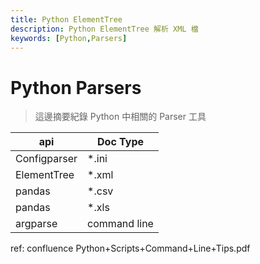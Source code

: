 ```yaml
---
title: Python ElementTree
description: Python ElementTree 解析 XML 檔
keywords: [Python,Parsers]
---
```


# Python Parsers
> 這邊摘要紀錄 Python 中相關的 Parser 工具

|  api  |  Doc Type     |
|----------|-----------------|
| Configparser | *.ini |
| ElementTree | *.xml |
| pandas | *.csv |
| pandas | *.xls |
| argparse | command line |


ref: confluence Python+Scripts+Command+Line+Tips.pdf